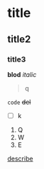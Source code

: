 # title
## title2
### title3
**blod**
*italic*
> q

`code`
~~del~~
- [ ] k

1. Q
2. W
3. E

[describe](https://www.google.com/)


